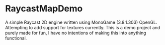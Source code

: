 # RaycastMapDemo

A simple Raycast 2D engine written using MonoGame (3.8.1.303) OpenGL.
Attempting to add support for textures currently.
This is a demo project and purely made for fun, I have no intentions of making this into anything functional.

